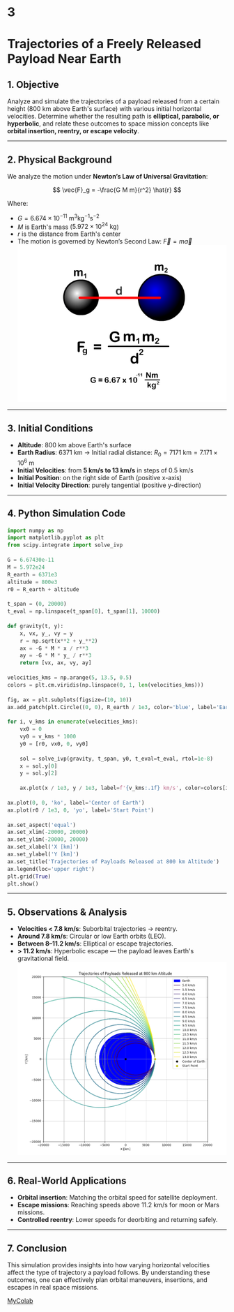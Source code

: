 # 3️
# Trajectories of a Freely Released Payload Near Earth

## 1. Objective

Analyze and simulate the trajectories of a payload released from a certain height (800 km above Earth's surface) with various initial horizontal velocities. Determine whether the resulting path is **elliptical, parabolic, or hyperbolic**, and relate these outcomes to space mission concepts like **orbital insertion, reentry, or escape velocity**.

---

## 2. Physical Background

We analyze the motion under **Newton’s Law of Universal Gravitation**:

$$
\vec{F}_g = -\frac{G M m}{r^2} \hat{r}
$$

Where:

* $G = 6.674 \times 10^{-11} \ \text{m}^3 \text{kg}^{-1} \text{s}^{-2}$
* $M$ is Earth's mass ($5.972 \times 10^{24} \ \text{kg}$)
* $r$ is the distance from Earth's center
* The motion is governed by Newton’s Second Law: $\vec{F} = m \vec{a}$
![alt text](image-10.png)
---

## 3.  Initial Conditions

* **Altitude**: 800 km above Earth's surface
* **Earth Radius**: 6371 km → Initial radial distance: $R_0 = 7171 \ \text{km} = 7.171 \times 10^6 \ \text{m}$
* **Initial Velocities**: from **5 km/s to 13 km/s** in steps of 0.5 km/s
* **Initial Position**: on the right side of Earth (positive x-axis)
* **Initial Velocity Direction**: purely tangential (positive y-direction)
---

## 4.  Python Simulation Code

```python
import numpy as np
import matplotlib.pyplot as plt
from scipy.integrate import solve_ivp

G = 6.67430e-11     
M = 5.972e24        
R_earth = 6371e3    
altitude = 800e3     
r0 = R_earth + altitude  

t_span = (0, 20000)
t_eval = np.linspace(t_span[0], t_span[1], 10000)

def gravity(t, y):
    x, vx, y_, vy = y
    r = np.sqrt(x**2 + y_**2)
    ax = -G * M * x / r**3
    ay = -G * M * y_ / r**3
    return [vx, ax, vy, ay]

velocities_kms = np.arange(5, 13.5, 0.5)
colors = plt.cm.viridis(np.linspace(0, 1, len(velocities_kms)))

fig, ax = plt.subplots(figsize=(10, 10))
ax.add_patch(plt.Circle((0, 0), R_earth / 1e3, color='blue', label='Earth'))

for i, v_kms in enumerate(velocities_kms):
    vx0 = 0
    vy0 = v_kms * 1000
    y0 = [r0, vx0, 0, vy0] 

    sol = solve_ivp(gravity, t_span, y0, t_eval=t_eval, rtol=1e-8)
    x = sol.y[0]
    y = sol.y[2]

    ax.plot(x / 1e3, y / 1e3, label=f'{v_kms:.1f} km/s', color=colors[i])

ax.plot(0, 0, 'ko', label='Center of Earth')
ax.plot(r0 / 1e3, 0, 'yo', label='Start Point')

ax.set_aspect('equal')
ax.set_xlim(-20000, 20000)
ax.set_ylim(-20000, 20000)
ax.set_xlabel('X [km]')
ax.set_ylabel('Y [km]')
ax.set_title('Trajectories of Payloads Released at 800 km Altitude')
ax.legend(loc='upper right')
plt.grid(True)
plt.show()
```

---

## 5. Observations & Analysis

* **Velocities < 7.8 km/s**: Suborbital trajectories → reentry.
* **Around 7.8 km/s**: Circular or low Earth orbits (LEO).
* **Between 8–11.2 km/s**: Elliptical or escape trajectories.
* **> 11.2 km/s**: Hyperbolic escape — the payload leaves Earth's gravitational field.
![alt text](image-12.png)
---

## 6.  Real-World Applications

* **Orbital insertion**: Matching the orbital speed for satellite deployment.
* **Escape missions**: Reaching speeds above 11.2 km/s for moon or Mars missions.
* **Controlled reentry**: Lower speeds for deorbiting and returning safely.

---

## 7. Conclusion

This simulation provides insights into how varying horizontal velocities affect the type of trajectory a payload follows. By understanding these outcomes, one can effectively plan orbital maneuvers, insertions, and escapes in real space missions.

[MyColab](https://colab.research.google.com/drive/1cAjtLmDVIHgMFJUM0uNMMg3DMz38aD7G)
